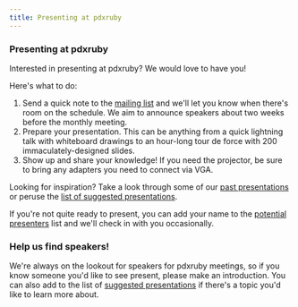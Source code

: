 ```yaml
---
title: Presenting at pdxruby
---
```

### Presenting at pdxruby

Interested in presenting at pdxruby? We would love to have you!

Here's what to do:

1.  Send a quick note to the [mailing
    list](http://groups.google.com/group/pdxruby "http://groups.google.com/group/pdxruby")
    and we'll let you know when there's room on the schedule. We aim to
    announce speakers about two weeks before the monthly meeting.
2.  Prepare your presentation. This can be anything from a quick
    lightning talk with whiteboard drawings to an hour-long tour de
    force with 200 immaculately-designed slides.
3.  Show up and share your knowledge! If you need the projector, be sure
    to bring any adapters you need to connect via VGA.

Looking for inspiration? Take a look through some of our [past
presentations](/past-presenters "past-presenters") or peruse the [list
of suggested
presentations](/suggested-presentations "suggested-presentations").

If you're not quite ready to present, you can add your name to the
[potential presenters](/potential-presenters "potential-presenters")
list and we'll check in with you occasionally.

### Help us find speakers!

We're always on the lookout for speakers for pdxruby meetings, so if you
know someone you'd like to see present, please make an introduction. You
can also add to the list of [suggested
presentations](/suggested-presentations "suggested-presentations") if
there's a topic you'd like to learn more about.

